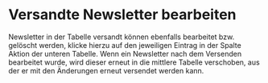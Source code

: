 # Versandte Newsletter bearbeiten 

Newsletter in der Tabelle versandt können ebenfalls bearbeitet bzw. gelöscht werden, klicke hierzu auf den jeweiligen Eintrag in der Spalte Aktion der unteren Tabelle. Wenn ein Newsletter nach dem Versenden bearbeitet wurde, wird dieser erneut in die mittlere Tabelle verschoben, aus der er mit den Änderungen erneut versendet werden kann.



